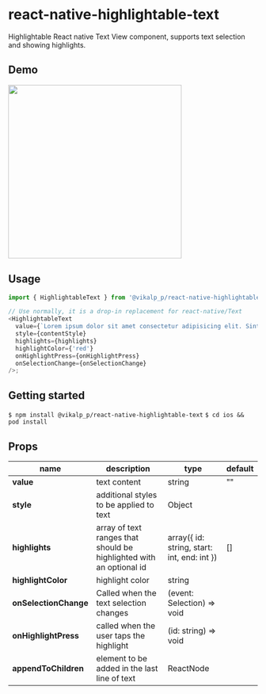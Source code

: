 # react-native-highlightable-text

Highlightable React native Text View component, supports text selection and showing highlights.

## Demo

<img src="./assets/demo.gif" width="350px" />

## Usage

```javascript
import { HighlightableText } from '@vikalp_p/react-native-highlightable-text';

// Use normally, it is a drop-in replacement for react-native/Text
<HighlightableText
  value={`Lorem ipsum dolor sit amet consectetur adipisicing elit. Sint voluptatibus officiis nisi molestiae officia iure, magnam provident, perspiciatis fugiat ex dolorem! Commodi animi corporis dicta possimus ducimus perferendis, sequi consequuntur?`}
  style={contentStyle}
  highlights={highlights}
  highlightColor={'red'}
  onHighlightPress={onHighlightPress}
  onSelectionChange={onSelectionChange}
/>;
```

## Getting started

`$ npm install @vikalp_p/react-native-highlightable-text`
`$ cd ios && pod install`

## Props

| name                  | description                                                         | type                                        | default |
| --------------------- | ------------------------------------------------------------------- | ------------------------------------------- | ------- |
| **value**             | text content                                                        | string                                      | ""      |
| **style**             | additional styles to be applied to text                             | Object                                      |         |
| **highlights**        | array of text ranges that should be highlighted with an optional id | array({ id: string, start: int, end: int }) | []      |
| **highlightColor**    | highlight color                                                     | string                                      |         |
| **onSelectionChange** | Called when the text selection changes                              | (event: Selection) => void                  |         |
| **onHighlightPress**  | called when the user taps the highlight                             | (id: string) => void                        |         |
| **appendToChildren**  | element to be added in the last line of text                        | ReactNode                                   |         |
